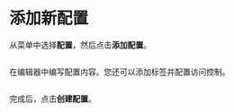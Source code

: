 # 添加新配置

从菜单中选择**配置**，然后点击**添加配置**。

<figure><img src="../..//assets/2.15-docker_configs_configs_add.gif" alt=""><figcaption></figcaption></figure>

在编辑器中编写配置内容。您还可以添加标签并配置访问控制。

<figure><img src="../..//assets/2.15-docker_configs_myconfig.png" alt=""><figcaption></figcaption></figure>

完成后，点击**创建配置**。
